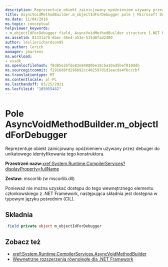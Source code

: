 ```yaml
---
description: Reprezentuje obiekt zainicjowany opóźnieniem używany przez debuger do unikatowego identyfikowania tego konstruktora.
title: AsyncVoidMethodBuilder.m_objectIdForDebugger pole | Microsoft Docs
ms.date: 11/04/2016
ms.topic: conceptual
helpviewer_keywords:
- m_objectIdForDebugger field, AsyncVoidMethodBuilder structure [.NET Framework debug engines]
ms.assetid: 81331a7b-6bec-46e4-a53e-515d0fad2400
author: leslierichardson95
ms.author: lerich
manager: jmartens
ms.workload:
- vssdk
ms.openlocfilehash: f8d85e2bfde83e84080be18cba10ad5bef810ddb
ms.sourcegitcommit: f2916d8fd296b92cc402597d1d1eecda4f6cccbf
ms.translationtype: MT
ms.contentlocale: pl-PL
ms.lasthandoff: 03/25/2021
ms.locfileid: "105055482"
---
```

# <a name="asyncvoidmethodbuilderm_objectidfordebugger-field"></a>Pole AsyncVoidMethodBuilder.m_objectIdForDebugger
Reprezentuje obiekt zainicjowany opóźnieniem używany przez debuger do unikatowego identyfikowania tego konstruktora.

 **Przestrzeń nazw:**<xref:System.Runtime.CompilerServices?displayProperty=fullName>

 **Zestaw:** mscorlib (w mscorlib.dll)

 Ponieważ nie można uzyskać dostępu do tego wewnętrznego elementu członkowskiego z .NET Framework, następująca składnia jest dostępna w typowym języku pośrednim (CIL).

## <a name="syntax"></a>Składnia

```csharp
.field private object m_objectIdForDebugger
```

## <a name="see-also"></a>Zobacz też
- <xref:System.Runtime.CompilerServices.AsyncVoidMethodBuilder>
- [Wewnętrzne rozszerzenia równoległe dla .NET Framework](../../extensibility/debugger/parallel-extension-internals-for-the-dotnet-framework.md)
